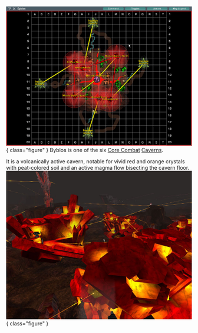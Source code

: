 ![](../images/ByblosMap.jpg){ class="figure" } Byblos is one of the six
[Core Combat](../items/Core_Combat.md) [Caverns](Caverns.md).

It is a volcanically active cavern, notable for vivid red and orange crystals
with peat-colored soil and an active magma flow bisecting the cavern floor.
![](../images/Byblos_aerial.jpg){ class="figure" }
